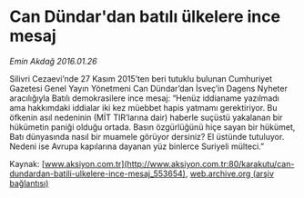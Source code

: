 # Can Dündar'dan batılı ülkelere ince mesaj

*Emin Akdağ 2016.01.26*

<div class="pNewsDetailMainContent ctx_content" itemprop="articleBody">
 <p>
  Silivri Cezaevi’nde 27 Kasım 2015’ten beri tutuklu bulunan Cumhuriyet Gazetesi Genel Yayın Yönetmeni Can Dündar’dan İsveç’in Dagens Nyheter aracılığıyla Batılı demokrasilere ince mesaj: “Henüz iddianame yazılmadı ama hakkımdaki iddialar iki kez müebbet hapis yatmamı gerektiriyor. Bu öfkenin asıl nedeninin (MİT TIR’larına dair) haberle suçüstü yakalanan bir hükümetin paniği olduğu ortada. Basın özgürlüğünü hiçe sayan bir hükümet, Batı dünyasında nasıl bir muamele görüyor dersiniz? El üstünde tutuluyor. Nedeni ise Avrupa kapılarına dayanan yüz binlerce Suriyeli mülteci.”
 </p>
</div>


Kaynak: [www.aksiyon.com.tr](http://www.aksiyon.com.tr:80/karakutu/can-dundardan-batili-ulkelere-ince-mesaj_553654), [web.archive.org (arşiv bağlantısı)](http://web.archive.org/web/20160203123924/http://www.aksiyon.com.tr:80/karakutu/can-dundardan-batili-ulkelere-ince-mesaj_553654)
